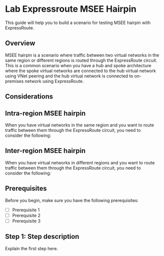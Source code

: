 # Lab Expressroute MSEE Hairpin

This guide will help you to build a scenario for testing MSEE hairpin with ExpressRoute.

## Overview

MSEE hairpin is a scenario where traffic between two virtual networks in the same region or different regions is routed through the ExpressRoute circuit. This is a common scenario when you have a hub and spoke architecture where the spoke virtual networks are connected to the hub virtual network using VNet peering and the hub virtual network is connected to on-premises network using ExpressRoute.

## Considerations

## Intra-region MSEE hairpin

When you have virtual networks in the same region and you want to route traffic between them through the ExpressRoute circuit, you need to consider the following:

## Inter-region MSEE hairpin

When you have virtual networks in different regions and you want to route traffic between them through the ExpressRoute circuit, you need to consider the following:



## Prerequisites

Before you begin, make sure you have the following prerequisites:

- [ ] Prerequisite 1
- [ ] Prerequisite 2
- [ ] Prerequisite 3

## Step 1: Step description

Explain the first step here.
